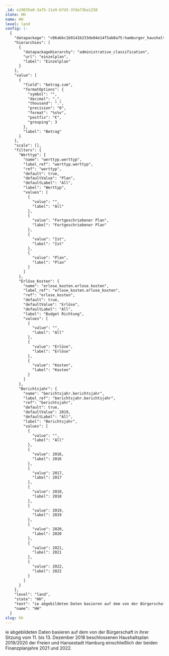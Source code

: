 ```yaml
---
_id: e19035e0-3a75-11e9-b7d3-3fda73ba1258
state: HH
name: HH
level: land
config: |-
  {
    "datapackage": "c06abbc1b9141b233de84e14f5ab0a75:hamburger_haushalt_hhp_19_20",
    "hierarchies": [
      {
        "datapackageHierarchy": "administrative_classification",
        "url": "einzelplan",
        "label": "Einzelplan"
      }
    ],
    "value": [
      {
        "field": "betrag.sum",
        "formatOptions": {
          "symbol": "",
          "decimal": ",",
          "thousand": ".",
          "precision": "0",
          "format": "%s%v",
          "postfix": "€",
          "grouping": 3
        },
        "label": "Betrag"
      }
    ],
    "scale": [],
    "filters": {
      "Werttyp": {
        "name": "werttyp.werttyp",
        "label_ref": "werttyp.werttyp",
        "ref": "werttyp",
        "default": true,
        "defaultValue": "Plan",
        "defaultLabel": "All",
        "label": "Werttyp",
        "values": [
          {
            "value": "",
            "label": "All"
          },
          {
            "value": "Fortgeschriebener Plan",
            "label": "Fortgeschriebener Plan"
          },
          {
            "value": "Ist",
            "label": "Ist"
          },
          {
            "value": "Plan",
            "label": "Plan"
          }
        ]
      },
      "Erlöse_Kosten": {
        "name": "erlose_kosten.erlose_kosten",
        "label_ref": "erlose_kosten.erlose_kosten",
        "ref": "erlose_kosten",
        "default": true,
        "defaultValue": "Erlöse",
        "defaultLabel": "All",
        "label": "Budget Richtung",
        "values": [
          {
            "value": "",
            "label": "All"
          },
          {
            "value": "Erlöse",
            "label": "Erlöse"
          },
          {
            "value": "Kosten",
            "label": "Kosten"
          }
        ]
      },
      "Berichtsjahr": {
        "name": "berichtsjahr.berichtsjahr",
        "label_ref": "berichtsjahr.berichtsjahr",
        "ref": "berichtsjahr",
        "default": true,
        "defaultValue": 2019,
        "defaultLabel": "All",
        "label": "Berichtsjahr",
        "values": [
          {
            "value": "",
            "label": "All"
          },
          {
            "value": 2016,
            "label": 2016
          },
          {
            "value": 2017,
            "label": 2017
          },
          {
            "value": 2018,
            "label": 2018
          },
          {
            "value": 2019,
            "label": 2019
          },
          {
            "value": 2020,
            "label": 2020
          },
          {
            "value": 2021,
            "label": 2021
          },
          {
            "value": 2022,
            "label": 2022
          }
        ]
      }
    },
    "level": "land",
    "state": "HH",
    "text": "ie abgebildeten Daten basieren auf dem von der Bürgerschaft in ihrer Sitzung vom 11. bis 13. Dezember 2018 beschlossenen Haushaltsplan 2019/2020 der Freien und Hansestadt Hamburg einschließlich der beiden Finanzplanjahre 2021 und 2022.",
    "name": "HH"
  }
slug: hh
---
```

ie abgebildeten Daten basieren auf dem von der Bürgerschaft in ihrer Sitzung vom 11. bis 13. Dezember 2018 beschlossenen Haushaltsplan 2019/2020 der Freien und Hansestadt Hamburg einschließlich der beiden Finanzplanjahre 2021 und 2022.
